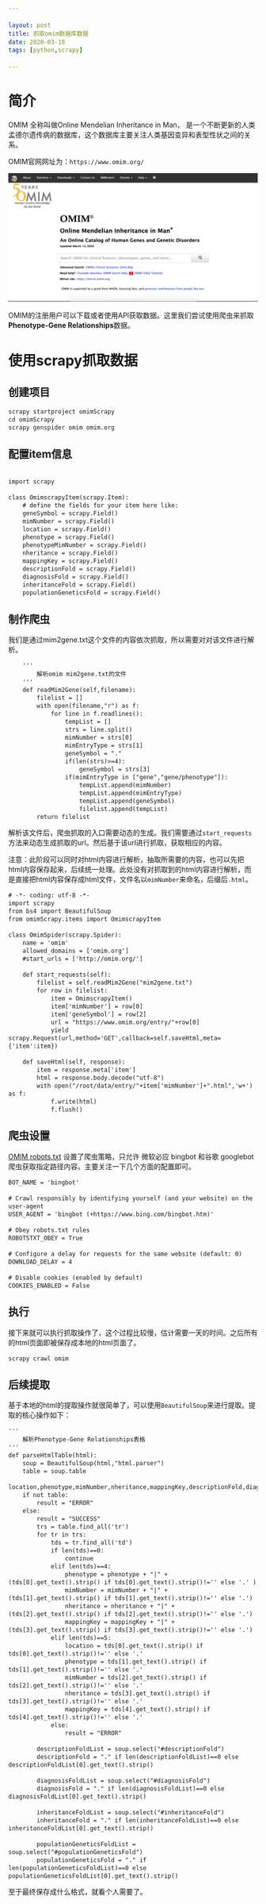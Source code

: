 ```yaml
---

layout: post  
title: 抓取omim数据库数据
date: 2020-03-18
tags: [python,scrapy]

---
```




# 简介

OMIM 全称叫做Online Mendelian Inheritance in Man， 是一个不断更新的人类孟德尔遗传病的数据库，这个数据库主要关注人类基因变异和表型性状之间的关系。

OMIM官网网址为：`https://www.omim.org/`

![](../../images/omim-20200318.png)



OMIM的注册用户可以下载或者使用API获取数据。这里我们尝试使用爬虫来抓取**Phenotype-Gene Relationships**数据。

# 使用scrapy抓取数据

## 创建项目

```
scrapy startproject omimScrapy
cd omimScrapy
scrapy genspider omim omim.org
```

## 配置item信息

```

import scrapy

class OmimscrapyItem(scrapy.Item):
    # define the fields for your item here like:
    geneSymbol = scrapy.Field() 
    mimNumber = scrapy.Field()
    location = scrapy.Field()
    phenotype = scrapy.Field()
    phenotypeMimNumber = scrapy.Field()
    nheritance = scrapy.Field()
    mappingKey = scrapy.Field()
    descriptionFold = scrapy.Field()
    diagnosisFold = scrapy.Field()
    inheritanceFold = scrapy.Field()
    populationGeneticsFold = scrapy.Field()
```

## 制作爬虫

我们是通过mim2gene.txt这个文件的内容依次抓取，所以需要对对该文件进行解析。

```
    '''
        解析omim mim2gene.txt的文件
    '''
    def readMim2Gene(self,filename):
        filelist = []
        with open(filename,"r") as f:
            for line in f.readlines():
                tempList = []
                strs = line.split()
                mimNumber = strs[0]
                mimEntryType = strs[1]
                geneSymbol = "."
                if(len(strs)>=4):
                    geneSymbol = strs[3]
                if(mimEntryType in ["gene","gene/phenotype"]):
                    tempList.append(mimNumber)
                    tempList.append(mimEntryType)
                    tempList.append(geneSymbol)
                    filelist.append(tempList)     
        return filelist
```

解析该文件后，爬虫抓取的入口需要动态的生成。我们需要通过`start_requests`方法来动态生成抓取的url。然后基于该url进行抓取，获取相应的内容。

注意：此阶段可以同时对html内容进行解析，抽取所需要的内容，也可以先把html内容保存起来，后续统一处理。此处没有对抓取到的html内容进行解析，而是直接把html内容保存成html文件，文件名以`mimNumber`来命名，后缀后`.html`。

```
# -*- coding: utf-8 -*-
import scrapy
from bs4 import BeautifulSoup
from omimScrapy.items import OmimscrapyItem

class OmimSpider(scrapy.Spider):
    name = 'omim'
    allowed_domains = ['omim.org']
    #start_urls = ['http://omim.org/']

    def start_requests(self):
        filelist = self.readMim2Gene("mim2gene.txt")
        for row in filelist:
            item = OmimscrapyItem()
            item['mimNumber'] = row[0]
            item['geneSymbol'] = row[2]
            url = "https://www.omim.org/entry/"+row[0]
            yield scrapy.Request(url,method='GET',callback=self.saveHtml,meta={'item':item})

    def saveHtml(self, response):
        item = response.meta['item']
        html = response.body.decode("utf-8")
        with open("/root/data/entry/"+item['mimNumber']+".html",'w+') as f:
            f.write(html)
            f.flush()
```

## 爬虫设置

[OMIM robots.txt](https://omim.org/robots.txt) 设置了爬虫策略，只允许 微软必应 bingbot 和谷歌 googlebot 爬虫获取指定路径内容。主要关注一下几个方面的配置即可。

```
BOT_NAME = 'bingbot'

# Crawl responsibly by identifying yourself (and your website) on the user-agent
USER_AGENT = 'bingbot (+https://www.bing.com/bingbot.htm)'

# Obey robots.txt rules
ROBOTSTXT_OBEY = True

# Configure a delay for requests for the same website (default: 0)
DOWNLOAD_DELAY = 4

# Disable cookies (enabled by default)
COOKIES_ENABLED = False
```

## 执行

接下来就可以执行抓取操作了，这个过程比较慢，估计需要一天的时间。之后所有的html页面即被保存成本地的html页面了。

```
scrapy crawl omim
```

## 后续提取

基于本地的html的提取操作就很简单了，可以使用`BeautifulSoup`来进行提取。提取的核心操作如下：

```
'''
    解析Phenotype-Gene Relationships表格
'''
def parseHtmlTable(html):
    soup = BeautifulSoup(html,"html.parser")
    table = soup.table
    location,phenotype,mimNumber,nheritance,mappingKey,descriptionFold,diagnosisFold,inheritanceFold,populationGeneticsFold="","","","","","","","",""
    if not table:
        result = "ERROR"
    else:
        result = "SUCCESS"
        trs = table.find_all('tr')
        for tr in trs:
            tds = tr.find_all('td')
            if len(tds)==0:
                continue
            elif len(tds)==4:
                phenotype = phenotype + "|" + (tds[0].get_text().strip() if tds[0].get_text().strip()!='' else '.' )
                mimNumber = mimNumber + "|" + (tds[1].get_text().strip() if tds[1].get_text().strip()!='' else '.')
                nheritance = nheritance + "|" + (tds[2].get_text().strip() if tds[2].get_text().strip()!='' else '.')
                mappingKey = mappingKey + "|" + (tds[3].get_text().strip() if tds[3].get_text().strip()!='' else '.')
            elif len(tds)==5:
                location = tds[0].get_text().strip() if tds[0].get_text().strip()!='' else '.'
                phenotype = tds[1].get_text().strip() if tds[1].get_text().strip()!='' else '.'
                mimNumber = tds[2].get_text().strip() if tds[2].get_text().strip()!='' else '.'
                nheritance = tds[3].get_text().strip() if tds[3].get_text().strip()!='' else '.'
                mappingKey = tds[4].get_text().strip() if tds[4].get_text().strip()!='' else '.'
            else:
                result = "ERROR"
        
        descriptionFoldList = soup.select("#descriptionFold")
        descriptionFold = "." if len(descriptionFoldList)==0 else descriptionFoldList[0].get_text().strip()
        
        diagnosisFoldList = soup.select("#diagnosisFold")
        diagnosisFold = "." if len(diagnosisFoldList)==0 else diagnosisFoldList[0].get_text().strip()
        
        inheritanceFoldList = soup.select("#inheritanceFold")
        inheritanceFold = "." if len(inheritanceFoldList)==0 else inheritanceFoldList[0].get_text().strip()
        
        populationGeneticsFoldList = soup.select("#populationGeneticsFold")
        populationGeneticsFold = "." if len(populationGeneticsFoldList)==0 else populationGeneticsFoldList[0].get_text().strip()
```

至于最终保存成什么格式，就看个人需要了。